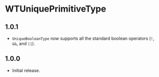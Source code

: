 # WTUniquePrimitiveType

## 1.0.1

- `UniqueBooleanType` now supports all the standard boolean operators (`!`, `&&`, and `||`).

## 1.0.0

- Initial release.
